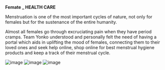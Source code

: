 **Femate _ HEALTH CARE**

Menstruation is one of the most important cycles of nature, not only for females but for the sustenance of the entire humanity. 

Almost all females go through excruciating pain when they have period cramps. Team Yonko understood and personally felt the need of having a portal which aids in uplifting the mood of females, connecting them to their loved ones and seek help online, shop online for best menstrual hygiene products and keep a track of their menstrual cycle. 

![image](https://github.com/praxton74/Femate/assets/94388365/06a75380-6a7b-4bff-8ce3-5be0d4ef2c57)
![image](https://github.com/praxton74/Femate/assets/94388365/b8234e83-f6ff-4947-9e1a-e71d502a4d42)
![image](https://github.com/praxton74/Femate/assets/94388365/8113f6a9-02c7-4897-b00c-72174c7d45b6)

